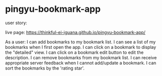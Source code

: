 # pingyu-bookmark-app

user story: 

live page:  https://thinkful-ei-iguana.github.io/pingyu-bookmark-app/

As a user:
I can add bookmarks to my bookmark list.
I can see a list of my bookmarks when I first open the app.
I can click on a bookmark to display the "detailed" view.
I can click on a bookmark edit button to edit the description.
I can remove bookmarks from my bookmark list.
I can receive appropriate server feedback when I cannot add/update a bookmark.
I can sort the bookmarks by the 'rating star'.
